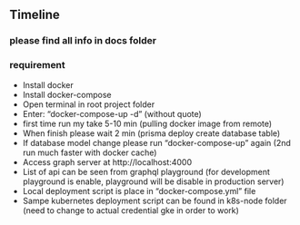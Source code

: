 ## Timeline

### please find all info in docs folder

### requirement
-	Install docker
-	Install docker-compose
-	Open terminal in root project folder
-	Enter: “docker-compose-up -d” (without quote)
-	first time run my take 5-10 min (pulling docker image from remote)
-	When finish please wait 2 min (prisma deploy create database table)
-	If database model change please run “docker-compose-up” again (2nd run much faster with docker cache)
-	Access graph server at http://localhost:4000
-	List of api can be seen from graphql playground
(for development playground is enable, playground will be disable in production server)
-	Local deployment script is place in “docker-compose.yml” file
-	Sampe kubernetes deployment script can be found in k8s-node folder (need to change to actual credential gke in order to work)

